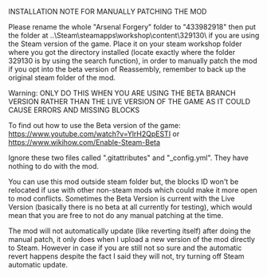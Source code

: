 INSTALLATION NOTE FOR MANUALLY PATCHING THE MOD

Please rename the whole "Arsenal Forgery" folder to "433982918" then put the folder at ..\Steam\steamapps\workshop\content\329130\ if you are using the Steam version of the game. Place it on your steam workshop folder where you got the directory installed (locate exactly where the folder 329130 is by using the search function), in order to manually patch the mod if you opt into the beta version of Reassembly, remember to back up the original steam folder of the mod.

Warning: ONLY DO THIS WHEN YOU ARE USING THE BETA BRANCH VERSION RATHER THAN THE LIVE VERSION OF THE GAME AS IT COULD CAUSE ERRORS AND MISSING BLOCKS

To find out how to use the Beta version of the game: https://www.youtube.com/watch?v=YlrH2QpESTI or https://www.wikihow.com/Enable-Steam-Beta

Ignore these two files called ".gitattributes" and "_config.yml". They have nothing to do with the mod.

You can use this mod outside steam folder but, the blocks ID won't be relocated if use with other non-steam mods which could make it more open to mod conflicts. Sometimes the Beta Version is current with the Live Version (basically there is no beta at all currently for testing), which would mean that you are free to not do any manual patching at the time.

The mod will not automatically update (like reverting itself) after doing the manual patch, it only does when I upload a new version of the mod directly to Steam. However in case if you are still not so sure and the automatic revert happens despite the fact I said they will not, try turning off Steam automatic update.
